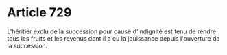 # Article 729

L'héritier exclu de la succession pour cause d'indignité est tenu de rendre tous les fruits et les revenus dont il a eu la jouissance depuis l'ouverture de la succession.
